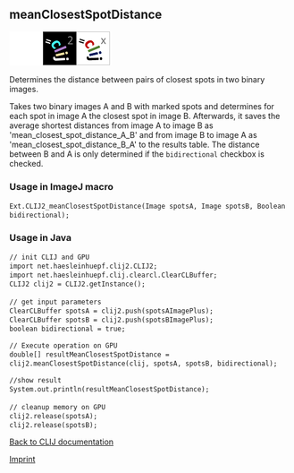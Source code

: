 ## meanClosestSpotDistance
<img src="images/mini_empty_logo.png"/><img src="images/mini_clij2_logo.png"/><img src="images/mini_clijx_logo.png"/>

Determines the distance between pairs of closest spots in two binary images. 

Takes two binary images A and B with marked spots and determines for each spot in image A the closest spot in image B. Afterwards, it saves the average shortest distances from image A to image B as 'mean_closest_spot_distance_A_B' and from image B to image A as 'mean_closest_spot_distance_B_A' to the results table. The distance between B and A is only determined if the `bidirectional` checkbox is checked.

### Usage in ImageJ macro
```
Ext.CLIJ2_meanClosestSpotDistance(Image spotsA, Image spotsB, Boolean bidirectional);
```


### Usage in Java
```
// init CLIJ and GPU
import net.haesleinhuepf.clij2.CLIJ2;
import net.haesleinhuepf.clij.clearcl.ClearCLBuffer;
CLIJ2 clij2 = CLIJ2.getInstance();

// get input parameters
ClearCLBuffer spotsA = clij2.push(spotsAImagePlus);
ClearCLBuffer spotsB = clij2.push(spotsBImagePlus);
boolean bidirectional = true;
```

```
// Execute operation on GPU
double[] resultMeanClosestSpotDistance = clij2.meanClosestSpotDistance(clij, spotsA, spotsB, bidirectional);
```

```
//show result
System.out.println(resultMeanClosestSpotDistance);

// cleanup memory on GPU
clij2.release(spotsA);
clij2.release(spotsB);
```


[Back to CLIJ documentation](https://clij.github.io/)

[Imprint](https://clij.github.io/imprint)
